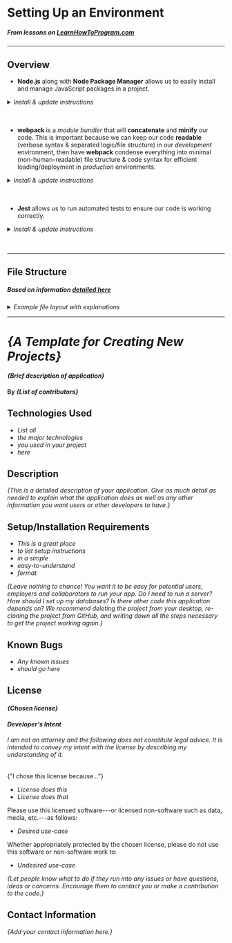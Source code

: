 # Setting Up an Environment
##### _From lessons on [LearnHowToProgram.com](https://www.learnhowtoprogram.com/intermediate-javascript/test-driven-development-and-environments-with-javascript)_

---

## Overview

- __Node.js__ along with __Node Package Manager__ allows us to easily install and manage JavaScript packages in a project.

<details>
<summary><em>Install & update instructions</em></summary>

  - __Node.js__
    - Installing
      - __Mac install:__
        - If you followed the _Learn How to Program_ setup steps, you should have Homebrew installed (if not, check out [this guide](https://treehouse.github.io/installation-guides/mac/homebrew))
        - Open the Terminal and run `brew update` to have Homebrew find (but not yet install) the latest version of Node
        - After that, run `brew install node`
      - __Windows install:__
        - You can [download Node from the official website](https://nodejs.org/en/download/)
    - Updating
      - Check your version with: `node -v`
      - __Mac update (with Homebrew):__
        - If you used Homebrew to install it (see above), run:
          - `brew update`, then:
          - `brew upgrade node`
      - __Windows update & Mac update (without Homebrew):__
        -  
          
  - __Node Package Manager__ (npm)
    - Installing
      - Run: `npm install -g npm`
    - Updating
      - __Mac:__
        - Check your version with: `npm -v` (it might be good to make sure you & your pair are on the same version!)
        - Update with: `npm install -g npm` or `npm install -g npm@latest` (for the latest version)
      - __Windows:__
        - This can be tricky! Windows often installs npm in two different locations. [Check out this tool](https://github.com/felixrieseberg/npm-windows-upgrade#older-nodejs-versions) for how best to go about updating!
</details>
<br><br>

- __webpack__ is a _module bundler_ that will __concatenate__ and __minify__ our code. This is important because we can keep our code __readable__ (verbose syntax & separated logic/file structure) in our _development_ environment, then have __webpack__ condense everything into minimal (non-human-readable) file structure & code syntax for efficient loading/deployment in _production_ environments.
<details>
<summary><em>Install & update instructions</em></summary>

  - Installing
  - Updating
  - Plugins:
    - `html-webpack-plugin`: allows us to easily generate HTML templates.
    - `webpack-dev-server`: automatically reloads our code in the browser when we make changes to it!
  - Modules:
    - `eslint`: automatically notifies us when our code contains errors or is poorly-written. __It is crucial that this be loaded by webpack first, before our code is minified, so that it reads our human-readable code for errors.__ Counterintuitively, this means listing `eslint` __last__ in our "`rules:`" section of the webpack config file (as these rules are loaded in reverse order).
</details>
<br><br>

- __Jest__ allows us to run automated tests to ensure our code is working correctly.
<details>
<summary><em>Install & update instructions</em></summary>


</details>
<br><br>

---


## File Structure
##### _Based on information [detailed here](https://www.learnhowtoprogram.com/intermediate-javascript/test-driven-development-and-environments-with-javascript/future-project-structure)_
<details><summary><em>Example file layout with explanations</em></summary>

```
repository-name/
  |   (NOTE: the below folder/file structure is *non*-alphabetized to illustrate the workflow)
  |
  |
  ├── src/  ᐸ─── *all* of our development (human-readable!) files live here: JS, HTML, CSS...
  |     |
  |     ├── index.html
  |     ├── main.js  ᐸ─── a common name for our "entry-point" JavaScript, which will import other JS files/functions as needed!
  |     ├── circle.js   ᐸ──┐
  |     ├── triangle.js  ᐸ─┴─ example names for specific business-logic chunks of code, which main.js will call on.
  |     └── css/
  |           └── styles.css
  |
  |
  |
  ├── __tests__/  ᐸ─── all of the tests we write go in this directory (note the four "_" used in the name)
  |     |
  |     ├── circle.test.js  ᐸ───┐
  |     └── triangle.test.js  ᐸ─┴─ example tests (note both instances of the "." in each file name)
  |
  |
  |
  ├── dist/  ᐸ─── our compiled *production* code (exclude this from GitHub repos, as the focus there should be on *development* code)
  |     |
  |     └── bundle.js  ᐸ─── webpack generates this file for us -- this should contain everything from the "src/" directory, all bundled up!
  |
  |
  |
  ├── node_modules/  ᐸ─── this directory stores all of our project's dependencies -- it is auto-generated, downloading everything for us based on package.lock.json (see below)
  |
  |
  |
  ├── package.json  ᐸ─── holds a list of all our project's *dependencies* (i.e., packages we need) so we can easily auto-install them
  ├── package.lock.json  ᐸ─── auto-generated when we install our dependencies (see above) -- think of the "lock" as meaning "don't edit this!"
  |                             "package.lock.json" file is basically just a *much* longer version of "package.json" (".lock" lists all the dependencies of our dependencies, and so on...)
  |
  |
  ├── webpack.config.js  ᐸ─── this is where we tell webpack how to process & bundle our source code.
  |
  |
  |
  ├── .gitignore  ᐸ─── you may already have a "global" .gitignore file, *but* every project should generally have its own here too!
  |                     Make sure to block "dist/" & "node_modules/" to prevent them from uploading to GitHub if you've compiled your code.
  |
  |
  ├── .babelrc  ᐸ─── our Babel config file -- in general, it's used to make sure newer JS code works on old browsers. We use it to ensure Jest works properly.
  |
  |
  |
  ├── .eslintrc  ᐸ─── and this is our ESLint config file -- ESLint takes the "pocket lint" out of our code, so to speak, and alerts us if we're writing code poorly.
  |
  |
  |
  └── README.md  ᐸ─── always :P
```

</details>


---
# _{A Template for Creating New Projects}_

#### _{Brief description of application}_

#### By _**{List of contributors}**_

## Technologies Used

* _List all_
* _the major technologies_
* _you used in your project_
* _here_

## Description

_{This is a detailed description of your application. Give as much detail as needed to explain what the application does as well as any other information you want users or other developers to have.}_

## Setup/Installation Requirements

* _This is a great place_
* _to list setup instructions_
* _in a simple_
* _easy-to-understand_
* _format_

_{Leave nothing to chance! You want it to be easy for potential users, employers and collaborators to run your app. Do I need to run a server? How should I set up my databases? Is there other code this application depends on? We recommend deleting the project from your desktop, re-cloning the project from GitHub, and writing down all the steps necessary to get the project working again.}_

## Known Bugs

* _Any known issues_
* _should go here_

## License

#### _{Chosen license}_

#### _Developer's Intent_

###### I am not an attorney and the following does not constitute legal advice. It is intended to convey my intent with the license by describing my understanding of it.

{"I chose this license because..."}

* _License does this_
* _License does that_

Please use this licensed software---or licensed non-software such as data, media, etc.---as follows:

* _Desired use-case_

Whether appropriately protected by the chosen license, please do not use this software or non-software work to:

* _Undesired use-case_

_{Let people know what to do if they run into any issues or have questions, ideas or concerns.  Encourage them to contact you or make a contribution to the code.}_

## Contact Information

_{Add your contact information here.}_